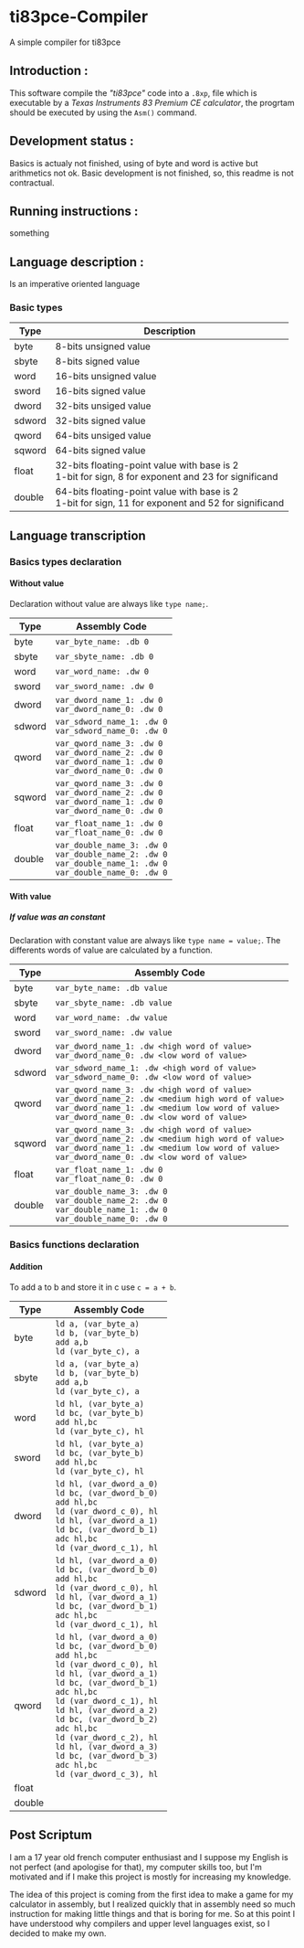 # ti83pce-Compiler
A simple compiler for ti83pce


## Introduction :

This software compile the *"ti83pce"* code into a `.8xp`, file which is executable by a *Texas Instruments 83 Premium CE calculator*, the progrtam should be executed by using the `Asm()` command.

## Development status :

Basics is actualy not finished, using of byte and word is active but arithmetics not ok.
Basic development is not finished, so, this readme is not contractual.

## Running instructions :

something


## Language description :

Is an imperative oriented language

### Basic types

| Type | Description |
|-|-|
| byte | 8-bits unsigned value |
| sbyte | 8-bits signed value |
| word | 16-bits unsigned value |
| sword | 16-bits signed value |
| dword | 32-bits unsiged value |
| sdword | 32-bits signed value |
| qword | 64-bits unsiged value |
| sqword | 64-bits signed value |
| float | 32-bits floating-point value with base is 2 <br> 1-bit for sign, 8 for exponent  and 23 for significand |
| double | 64-bits floating-point value with base is 2 <br> 1-bit for sign, 11 for exponent  and 52 for significand |

## Language transcription

### Basics types declaration

#### Without value

Declaration without value are always like `type name;`.

| Type | Assembly Code |
|-|-|
| byte | `var_byte_name: .db 0 ` |
| sbyte | `var_sbyte_name: .db 0` |
| word | `var_word_name: .dw 0` |
| sword | `var_sword_name: .dw 0` |
| dword | `var_dword_name_1: .dw 0` <br> `var_dword_name_0: .dw 0` |
| sdword | `var_sdword_name_1: .dw 0` <br> `var_sdword_name_0: .dw 0` |
| qword | `var_qword_name_3: .dw 0` <br> `var_dword_name_2: .dw 0` <br> `var_dword_name_1: .dw 0` <br> `var_dword_name_0: .dw 0` |
| sqword | `var_qword_name_3: .dw 0` <br> `var_dword_name_2: .dw 0` <br> `var_dword_name_1: .dw 0` <br> `var_dword_name_0: .dw 0` |
| float | `var_float_name_1: .dw 0` <br> `var_float_name_0: .dw 0` |
| double | `var_double_name_3: .dw 0` <br> `var_double_name_2: .dw 0` <br> `var_double_name_1: .dw 0` <br> `var_double_name_0: .dw 0` |

#### With value

##### If value was an constant

Declaration with constant value are always like `type name = value;`.
The differents words of value are calculated by a function.

| Type | Assembly Code |
|-|-|
| byte | `var_byte_name: .db value` |
| sbyte | `var_sbyte_name: .db value` |
| word | `var_word_name: .dw value` |
| sword | `var_sword_name: .dw value` |
| dword | `var_dword_name_1: .dw <high word of value>` <br> `var_dword_name_0: .dw <low word of value>` |
| sdword | `var_sdword_name_1: .dw <high word of value>` <br> `var_sdword_name_0: .dw <low word of value>` |
| qword | `var_qword_name_3: .dw <high word of value>` <br> `var_dword_name_2: .dw <medium high word of value>` <br> `var_dword_name_1: .dw <medium low word of value>` <br> `var_dword_name_0: .dw <low word of value>` |
| sqword | `var_qword_name_3: .dw <high word of value>` <br> `var_dword_name_2: .dw <medium high word of value>` <br> `var_dword_name_1: .dw <medium low word of value>` <br> `var_dword_name_0: .dw <low word of value>` |
| float | `var_float_name_1: .dw 0` <br> `var_float_name_0: .dw 0` |
| double | `var_double_name_3: .dw 0` <br> `var_double_name_2: .dw 0` <br> `var_double_name_1: .dw 0` <br> `var_double_name_0: .dw 0` |

### Basics functions declaration

#### Addition

To add a to b and store it in c use `c = a + b`.

| Type | Assembly Code |
|-|-|
| byte | `ld a, (var_byte_a)` <br> `ld b, (var_byte_b) ` <br> `add a,b` <br> `ld (var_byte_c), a` |
| sbyte | `ld a, (var_byte_a)` <br> `ld b, (var_byte_b) ` <br> `add a,b` <br> `ld (var_byte_c), a` |
| word | `ld hl, (var_byte_a)` <br> `ld bc, (var_byte_b) ` <br> `add hl,bc` <br> `ld (var_byte_c), hl` |
| sword | `ld hl, (var_byte_a)` <br> `ld bc, (var_byte_b) ` <br> `add hl,bc` <br> `ld (var_byte_c), hl` |
| dword | `ld hl, (var_dword_a_0)` <br> `ld bc, (var_dword_b_0) ` <br> `add hl,bc` <br> `ld (var_dword_c_0), hl` <br> `ld hl, (var_dword_a_1)` <br> `ld bc, (var_dword_b_1) ` <br> `adc hl,bc` <br> `ld (var_dword_c_1), hl` |
| sdword | `ld hl, (var_dword_a_0)` <br> `ld bc, (var_dword_b_0) ` <br> `add hl,bc` <br> `ld (var_dword_c_0), hl` <br> `ld hl, (var_dword_a_1)` <br> `ld bc, (var_dword_b_1) ` <br> `adc hl,bc` <br> `ld (var_dword_c_1), hl` |
| qword | `ld hl, (var_dword_a_0)` <br> `ld bc, (var_dword_b_0) ` <br> `add hl,bc` <br> `ld (var_dword_c_0), hl` <br> `ld hl, (var_dword_a_1)` <br> `ld bc, (var_dword_b_1) ` <br> `adc hl,bc` <br> `ld (var_dword_c_1), hl` <br> `ld hl, (var_dword_a_2)` <br> `ld bc, (var_dword_b_2) ` <br> `adc hl,bc` <br> `ld (var_dword_c_2), hl` <br> `ld hl, (var_dword_a_3)` <br> `ld bc, (var_dword_b_3) ` <br> `adc hl,bc` <br> `ld (var_dword_c_3), hl` |
| float |  |
| double |  |


## Post Scriptum

I am a 17 year old french computer enthusiast and I suppose my English is not perfect (and apologise for that), my computer skills too, but I'm motivated and if I make this project is mostly for increasing my knowledge.

The idea of this project is coming from the first idea to make a game for my calculator in assembly, but I realized quickly that in assembly need so much instruction for making little things and that is boring for me. So at this point I have understood why compilers and upper level languages exist, so I decided to make my own.
